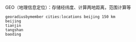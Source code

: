 

GEO（地理信息定位）：存储经纬度、计算两地距离，范围计算等


```redis
georadiusbymember cities:locations beijing 150 km
beijing
tianjin
tangshan
baoding
```


